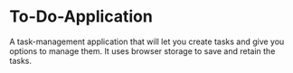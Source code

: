 # To-Do-Application
A task-management application that will let you create tasks and give you options to manage them. It uses browser storage to save and retain the tasks.
